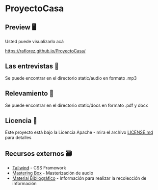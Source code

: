 # ProyectoCasa

## Preview 🖥

Usted puede visualizarlo acá

https://raflorez.github.io/ProyectoCasa/

## Las entrevistas 🎤

Se puede encontrar en el directorio static/audio en formato .mp3

## Relevamiento 📑

Se puede encontrar en el directorio static/docs en formato .pdf y docx

## Licencia 📄

Este proyecto está bajo la Licencia Apache - mira el archivo [LICENSE.md](LICENSE.md) para detalles

## Recursos externos 🗃

- [Tailwind](https://tailwindcss.com/) - CSS Framework
- [Mastering Box](https://www.masteringbox.com/es/) - Masterización de audio
- [Material Bibliográfico](https://suriweb.com.ar/wp/sistemas/recoleccion-de-informacion/) - Información para realizar la recolección de información
